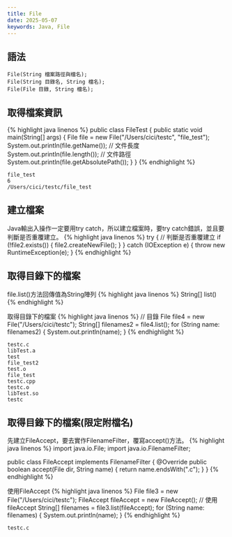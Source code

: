 ```yaml
---
title: File
date: 2025-05-07
keywords: Java, File
---
```

## 語法
```
File(String 檔案路徑與檔名);
File(String 目錄名, String 檔名);
File(File 目錄, String 檔名);
```

## 取得檔案資訊
{% highlight java linenos %}
public class FileTest {
  public static void main(String[] args) {
    File file = new File("/Users/cici/testc", "file_test");
    System.out.println(file.getName());
    // 文件長度
    System.out.println(file.length());
    // 文件路徑
    System.out.println(file.getAbsolutePath());
  }
}
{% endhighlight %}
```
file_test
6
/Users/cici/testc/file_test
```

## 建立檔案
Java輸出入操作一定要用try catch，所以建立檔案時，要try catch錯誤，並且要判斷是否重覆建立。
{% highlight java linenos %}
  try {
    // 判斷是否重覆建立
    if (!file2.exists()) {
      file2.createNewFile();
    }
  } catch (IOException e) {
    throw new RuntimeException(e);
  }
{% endhighlight %}

## 取得目錄下的檔案
file.list()方法回傳值為String陣列
{% highlight java linenos %}
String[] list()
{% endhighlight %}

取得目錄下的檔案
{% highlight java linenos %}
  // 目錄
  File file4 = new File("/Users/cici/testc");
  String[] filenames2 = file4.list();
  for (String name: filenames2) {
    System.out.println(name);
  }
{% endhighlight %}
```
testc.c
libTest.a
test
file_test2
test.o
file_test
testc.cpp
testc.o
libTest.so
testc
````
## 取得目錄下的檔案(限定附檔名)
先建立FileAccept，要去實作FilenameFilter，覆寫accept()方法。
{% highlight java linenos %}
import java.io.File;
import java.io.FilenameFilter;

public class FileAccept implements FilenameFilter {
  @Override
  public boolean accept(File dir, String name) {
    return name.endsWith(".c");
  }
}
{% endhighlight %}

使用FileAccept
{% highlight java linenos %}
  File file3 = new File("/Users/cici/testc");
  FileAccept fileAccept = new FileAccept();
  // 使用fileAccept
  String[] filenames = file3.list(fileAccept);
  for (String name: filenames) {
    System.out.println(name);
  }
{% endhighlight %}
```
testc.c
````




